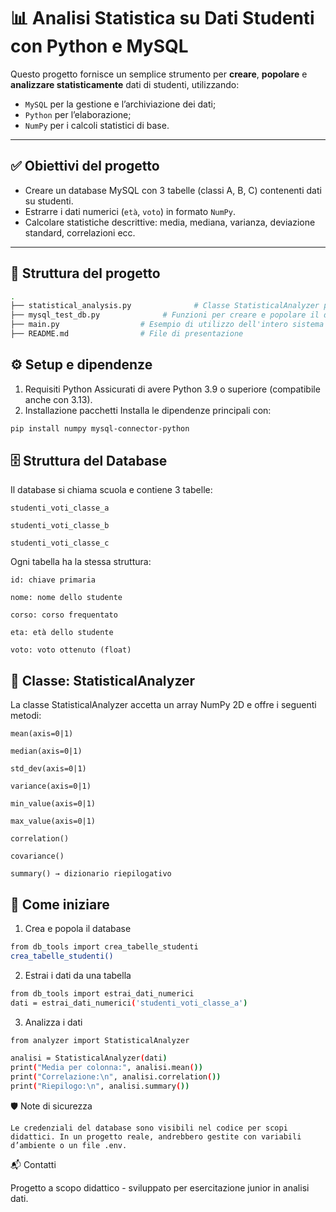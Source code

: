 # 📊 Analisi Statistica su Dati Studenti con Python e MySQL

Questo progetto fornisce un semplice strumento per **creare**, **popolare** e **analizzare statisticamente** dati di studenti, utilizzando:

- `MySQL` per la gestione e l’archiviazione dei dati;
- `Python` per l’elaborazione;
- `NumPy` per i calcoli statistici di base.

---

## ✅ Obiettivi del progetto

- Creare un database MySQL con 3 tabelle (classi A, B, C) contenenti dati su studenti.
- Estrarre i dati numerici (`età`, `voto`) in formato `NumPy`.
- Calcolare statistiche descrittive: media, mediana, varianza, deviazione standard, correlazioni ecc.

---

## 🧱 Struttura del progetto

```bash
.
├── statistical_analysis.py              # Classe StatisticalAnalyzer per analisi dati
├── mysql_test_db.py              # Funzioni per creare e popolare il database, ed estrarre i dati
├── main.py                  # Esempio di utilizzo dell'intero sistema
├── README.md                # File di presentazione
```

## ⚙️ Setup e dipendenze
1. Requisiti Python
Assicurati di avere Python 3.9 o superiore (compatibile anche con 3.13).
2. Installazione pacchetti
Installa le dipendenze principali con:
```bash
pip install numpy mysql-connector-python
```
## 🗄️ Struttura del Database

Il database si chiama scuola e contiene 3 tabelle:

    studenti_voti_classe_a

    studenti_voti_classe_b

    studenti_voti_classe_c

Ogni tabella ha la stessa struttura:

    id: chiave primaria

    nome: nome dello studente

    corso: corso frequentato

    eta: età dello studente

    voto: voto ottenuto (float)

## 🧠 Classe: StatisticalAnalyzer

La classe StatisticalAnalyzer accetta un array NumPy 2D e offre i seguenti metodi:

    mean(axis=0|1)

    median(axis=0|1)

    std_dev(axis=0|1)

    variance(axis=0|1)

    min_value(axis=0|1)

    max_value(axis=0|1)

    correlation()

    covariance()

    summary() → dizionario riepilogativo

## 🚀 Come iniziare
1. Crea e popola il database
```bash
from db_tools import crea_tabelle_studenti
crea_tabelle_studenti()
```
2. Estrai i dati da una tabella
```bash
from db_tools import estrai_dati_numerici
dati = estrai_dati_numerici('studenti_voti_classe_a')
```
3. Analizza i dati
```bash
from analyzer import StatisticalAnalyzer

analisi = StatisticalAnalyzer(dati)
print("Media per colonna:", analisi.mean())
print("Correlazione:\n", analisi.correlation())
print("Riepilogo:\n", analisi.summary())
```
🛡️ Note di sicurezza

    Le credenziali del database sono visibili nel codice per scopi didattici. In un progetto reale, andrebbero gestite con variabili d’ambiente o un file .env.

📬 Contatti

Progetto a scopo didattico - sviluppato per esercitazione junior in analisi dati.
